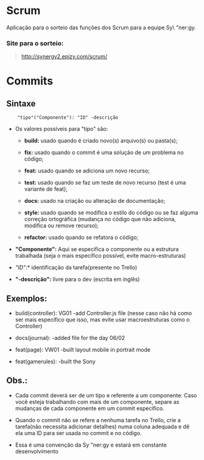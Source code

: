 # Scrum

Aplicação para o sorteio das funções dos Scrum para a equipe Sy\ "ner:gy.

### Site para o sorteio:
> <http://synergy2.epizy.com/scrum/>





# Commits

## Sintaxe

```
	"tipo"("Componente"): "ID" -descrição
```

* Os valores possíveis para "tipo" são:

	* **build:** usado quando é criado novo(s) arquivo(s) ou pasta(s);

	* **fix:** usado quando o commit é uma solução de um problema no código;

	* **feat:** usado quando se adiciona um novo recurso;

	* **test:** usado quando se faz um teste de novo recurso (test é uma variante de feat);

	* **docs:** usado na criação ou alteração de documentação;

	* **style:** usado quando se modifica o estilo do código ou se faz alguma correção ortográfica (mudança no código que não adiciona, modifica ou remove recurso);

	* **refactor:** usado quando se refatora o código;


* **"Componente":** Aqui se especifica o componente ou a estrutura trabalhada (seja o mais específico possível, evite macro-estruturas)

* *"ID":** identificação da tarefa(presente no Trello)

* **"-descrição":** livre para o dev (escrita em inglês)




## Exemplos:

* build(controller): VG01 -add Controller.js file (nesse caso não há como ser mais específico que isso, mas evite usar macroestruturas como o Controller)

* docs(journal): -added file for the day 06/02


* feat(page): VW01 -built layout mobile in portrait mode



* feat(gamerules): -built the Sony

## Obs.:

* Cada commit deverá ser de um tipo e referente a um componente: Caso você esteja trabalhando com mais de um componente, separe as mudanças de cada componente em um commit específico.

* Quando o commit não se refere a nenhuma tarefa no Trello, crie a tarefa(não necessita adicionar detalhes) numa coluna adequada e dê ela uma ID para ser usada no commit e no código.

* Essa é uma convenção da Sy "ner:gy e estará em constante desenvolvimento
